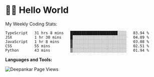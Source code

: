 # 👋🏽 Hello World 

<!--![Deepankar's github stats](https://github-readme-stats.vercel.app/api?username=Deep-Codes&count_private=true&show_icons=true&theme=radical)-->
My Weekly Coding Stats:

<!--START_SECTION:waka-->
```text
TypeScript   31 hrs 8 mins   █████████████████████░░░░   83.94 % 
JSX          1 hr 30 mins    █░░░░░░░░░░░░░░░░░░░░░░░░   04.09 % 
JavaScript   1 hr 8 mins     ▓░░░░░░░░░░░░░░░░░░░░░░░░   03.08 % 
CSS          55 mins         ▓░░░░░░░░░░░░░░░░░░░░░░░░   02.51 % 
Python       43 mins         ▒░░░░░░░░░░░░░░░░░░░░░░░░   01.94 % 
```
<!--END_SECTION:waka-->

**Languages and Tools:**



<p align="left"> <img src="https://komarev.com/ghpvc/?username=Deep-Codes&label=Views&color=blue&style=plastic" alt="Deepankar Page Views" /> </p>

